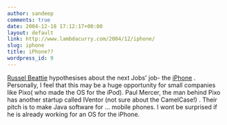 ```yaml
---
author: sandeep
comments: true
date: 2004-12-18 17:12:17+00:00
layout: default
link: http://www.lambdacurry.com/2004/12/iphone/
slug: iphone
title: iPhone??
wordpress_id: 9
---
```


[Russel Beattie](http://www.russellbeattie.com/notebook/;jsessionid=82FCD2E91F1054E92D3D47D307259095) hypothesises about the next Jobs' job- the [iPhone](http://www.russellbeattie.com/notebook/1008182.html) . Personally, I feel that this may be a huge opportunity for small companies like Pixo( who made the OS for the iPod). Paul Mercer, the man behind Pixo has another startup called IVentor (not sure about the CamelCase!) .  Their pitch is to make Java software for ... mobile phones.
I wont be surprised if he is already working for an OS for the iPhone.

